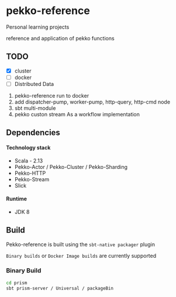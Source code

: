 # pekko-reference

Personal learning projects

reference and application of pekko functions

## TODO

- [x] cluster
- [ ] docker
- [ ] Distributed Data

1. pekko-reference run to docker
2. add dispatcher-pump, worker-pump, http-query, http-cmd node
3. sbt multi-module
4. pekko custon stream As a workflow implementation

## Dependencies

#### Technology stack

* Scala - 2.13
* Pekko-Actor / Pekko-Cluster / Pekko-Sharding
* Pekko-HTTP
* Pekko-Stream
* Slick

#### Runtime

* JDK 8

## Build
Pekko-reference is built using the `sbt-native packager` plugin

`Binary builds` or `Docker Image builds` are currently supported
### Binary Build

```bash
cd prism
sbt prism-server / Universal / packageBin
```